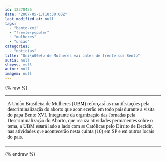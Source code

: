 ```yaml
---
id: 12378455
date: "2007-05-10T10:30:00Z"
last_modified_at: null
tags:
  - "bento-xvi"
  - "frente-popular"
  - "mulheres"
  - "uniao"
categories:
  - "noticias"
title: "Uni\u00e3o de Mulheres vai bater de frente com Bento"
sutia: null
chapeu: null
autor: null
imagem: null
---
```

{% raw %}
<p><table class=\"contentpaneopen\"></p>
<p>    <tbody></p>
<p>        <tr></p>
<p>            <td valign=\"top\" colspan=\"2\"><font size=\"1\"><font face=\"Verdana\" size=\"2\"></p>
<p>            <p></p>
<p>            <p>A Uni&atilde;o Brasileira de Mulheres (UBM) refor&ccedil;ar&aacute; as manifesta&ccedil;&otilde;es pela descriminaliza&ccedil;&atilde;o do aborto que acontecer&atilde;o em todo pa&iacute;s durante a visita do papa Bento XVI. Integrante da organiza&ccedil;&atilde;o das Jornadas pela Descriminaliza&ccedil;&atilde;o do Aborto, que realiza atividades permanentes sobre o tema, a UBM estar&aacute; lado a lado com as Cat&oacute;licas pelo Direito de Decidir, nas atividades que acontecer&atilde;o nesta quinta (10) em SP e em outros locais do pa&iacute;s.</p></p>
<p>            </p></p>
<p>            </font></font></td></p>
<p>        </tr></p>
<p>    </tbody></p>
<p></table> </p>
{% endraw %}